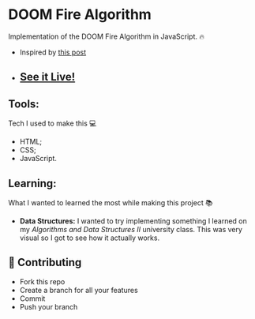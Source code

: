 
# DOOM Fire Algorithm
Implementation of the DOOM Fire Algorithm in JavaScript. :fire:  
- Inspired by [this post](http://fabiensanglard.net/doom_fire_psx/)
- ## [See it Live!](https://izabela-am.github.io/DOOM-Fire-Algorithm/)

## Tools:  
Tech I used to make this :computer:
* HTML;
* CSS;
* JavaScript.

## Learning:
What I wanted to learned the most while making this project :books:
* __Data Structures:__ I wanted to try implementing something I learned on my _Algorithms and Data Structures II_ university class. This was very visual so I got to see how it actually works. 

## :fork_and_knife: Contributing
- Fork this repo
- Create a branch for all your features
- Commit
- Push your branch
